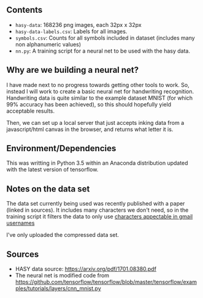 
## Contents

* `hasy-data`: 168236 png images, each 32px x 32px
* `hasy-data-labels.csv`: Labels for all images.
* `symbols.csv`: Counts for all symbols included in dataset (includes many non alphanumeric values)
* `nn.py`: A training script for a neural net to be used with the hasy data.


## Why are we building a neural net?

I have made next to no progress towards getting other tools to work. So, instead I will work to create a basic neural net for handwriting recognition. Handwriting data is quite similar to the example dataset MNIST (for which 99% accuracy has been achieved), so this should hopefully yield acceptable results. 

Then, we can set up a local server that just accepts inking data from a javascript/html canvas in the browser, and returns what letter it is.


## Environment/Dependencies

This was writting in Python 3.5 within an Anaconda distribution updated with the latest version of tensorflow.

## Notes on the data set

The data set currently being used was recently published with a paper (linked in sources). It includes many characters we don't need, so in the training script it filters the data to only use [characters appectable in gmail usernames](https://support.google.com/a/answer/33386?hl=en)

I've only uploaded the compressed data set.

## Sources

* HASY data source: <https://arxiv.org/pdf/1701.08380.pdf>
* The neural net is modified code from <https://github.com/tensorflow/tensorflow/blob/master/tensorflow/examples/tutorials/layers/cnn_mnist.py>
